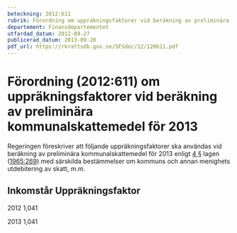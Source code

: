 ```yaml
---
beteckning: 2012:611
rubrik: Förordning om uppräkningsfaktorer vid beräkning av preliminära kommunalskattemedel för 2013
departement: Finansdepartementet
utfardad_datum: 2012-09-27
publicerad_datum: 2013-09-20
pdf_url: https://rkrattsdb.gov.se/SFSdoc/12/120611.pdf
---
```


# Förordning (2012:611) om uppräkningsfaktorer vid beräkning av preliminära kommunalskattemedel för 2013

Regeringen föreskriver att följande uppräkningsfaktorer ska användas vid beräkning av preliminära kommunalskattemedel för 2013 enligt [4 §](#4) lagen ([1965:269](https://selex.se/eli/sfs/1965/269)) med särskilda bestämmelser om kommuns och annan menighets utdebitering av skatt, m.m.

## Inkomstår		Uppräkningsfaktor

2012			1,041

2013			1,041